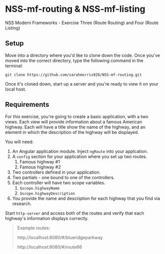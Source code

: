 # NSS-mf-routing & NSS-mf-listing
NSS Modern Frameworks - Exercise Three (Route Routing) and Four (Route Listing)


## Setup

Move into a directory where you'd like to clone down the code. Once you've moved into the correct directory, type the following command in the terminal:
```
git clone https://github.com/sarahmorris926/NSS-mf-routing.git
```
Once it's cloned down, start up a server and you're ready to view it on your local host.

## Requirements

For this exercise, you're going to create a basic application, with a two views. Each view will provide information about a famous American highway. Each will have a title show the name of the highway, and an element in which the description of the highway will be displayed.

You will need:

1. An Angular application module. Inject `ngRoute` into your applcation.
1. A `config` section for your application where you set up two routes.
    1. Famous highway #1
    2. Famous highway #2
1. Two controllers defined in your application.
1. Two partials - one bound to one of the controllers.
1. Each controller will have two scope variables.
    1. `$scope.highwayName`
    1. `$scope.highwayDescription`
1. You provide the name and description for each highway that you find via research.

Start `http-server` and access both of the routes and verify that each highway's information displays correctly.

> Example routes: 
> 
>   http://localhost:8080/#/blueridgeparkway
>   
>   http://localhost:8080/#/route66

